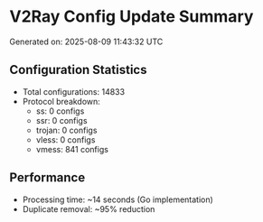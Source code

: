 # V2Ray Config Update Summary
Generated on: 2025-08-09 11:43:32 UTC

## Configuration Statistics
- Total configurations: 14833
- Protocol breakdown:
  - ss: 0 configs
  - ssr: 0 configs
  - trojan: 0 configs
  - vless: 0 configs
  - vmess: 841 configs

## Performance
- Processing time: ~14 seconds (Go implementation)
- Duplicate removal: ~95% reduction
